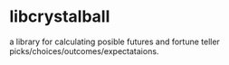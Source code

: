 # libcrystalball
a library for calculating posible futures and fortune teller picks/choices/outcomes/expectataions.
